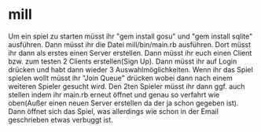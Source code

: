 # mill
Um ein spiel zu starten müsst ihr "gem install gosu" und "gem install sqlite" ausführen.
Dann müsst ihr die Datei mill/bin/main.rb ausführen.
Dort müsst ihr dann als erstes einen Server erstellen.
Dann müsst ihr euch einen Client bzw. zum testen 2 Clients erstellen(Sign Up).
Dann müsst ihr auf Login drücken und habt dann wieder 3 Auswahlmöglichkeiten.
Wenn ihr das Spiel spielen wollt müsst ihr "Join Queue" drücken wobei dann nach einem weiteren Spieler gesucht wird.
Den 2ten Spieler müsst ihr dann ggf. auch stellen indem ihr main.rb erneut öffnet und genau so verfahrt wie oben(Außer einen neuen Server erstellen da der ja schon gegeben ist).
Dann öffnet sich das Spiel, was allerdings wie schon in der Email geschrieben etwas verbuggt ist.
